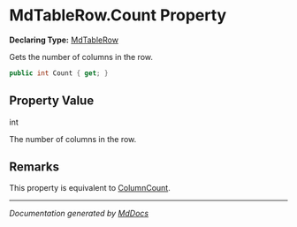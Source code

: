 # MdTableRow.Count Property

**Declaring Type:** [MdTableRow](../index.md)

Gets the number of columns in the row.

```csharp
public int Count { get; }
```

## Property Value

int

The number of columns in the row.

## Remarks

This property is equivalent to [ColumnCount](ColumnCount.md).

___

*Documentation generated by [MdDocs](https://github.com/ap0llo/mddocs)*
